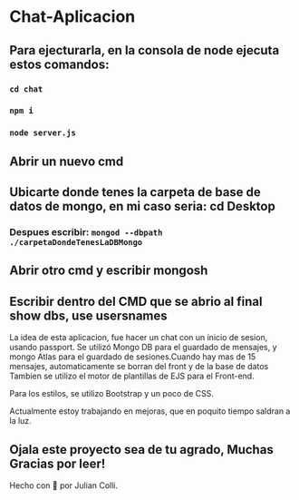# Chat-Aplicacion
## Para ejecturarla, en la consola de node ejecuta estos comandos: 
### `cd chat`
### `npm i`
### `node server.js`
## Abrir un nuevo cmd
## Ubicarte donde tenes la carpeta de base de datos de mongo, en mi caso seria: cd Desktop 
### Despues escribir: `mongod --dbpath ./carpetaDondeTenesLaDBMongo`
## Abrir otro cmd y escribir mongosh
## Escribir dentro del CMD que se abrio al final show dbs, use usersnames

La idea de esta aplicacion, fue hacer un chat con un inicio de sesion, usando passport. 
Se utilizó Mongo DB para el guardado de mensajes, y mongo Atlas para el guardado de sesiones.Cuando hay mas de 15 mensajes, automaticamente se borran del front y de la base de datos
Tambien se utilizo el motor de plantillas de EJS para el Front-end.

Para los estilos, se utilizo Bootstrap y un poco de CSS.

Actualmente estoy trabajando en mejoras, que en poquito tiempo saldran a la luz.

## Ojala este proyecto sea de tu agrado, Muchas Gracias por leer! 

Hecho con 🧡 por Julian Colli.



